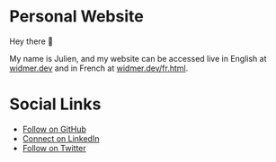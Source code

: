 # Personal Website
Hey there 👋

My name is Julien, and my website can be accessed live in English at [widmer.dev](https://widmer.dev) and in French at [widmer.dev/fr.html](https://widmer.dev/fr.html).

# Social Links
<ul>
<li><a href="https://github.com/julienwidmer" target="_blank">Follow on GitHub</a></li>
<li><a href="https://www.linkedin.com/in/julien-widmer" target="_blank">Connect on LinkedIn</a></li>
<li><a href="https://twitter.com/WidmerDev" target="_blank">Follow on Twitter</a></li>
</ul>